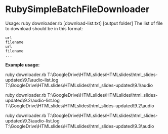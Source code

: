 # RubySimpleBatchFileDownloader

Usage: ruby downloader.rb [download-list.txt] [output folder]
The list of file to download should be in this format:

```
url
filename
url
filename
...
```

**Example usage:**

ruby downloader.rb T:\GoogleDrive\HTMLslides\HTMLslides\html_slides-updated\9.1\audio-list.log T:\GoogleDrive\HTMLslides\HTMLslides\html_slides-updated\9.1\audio

ruby downloader.rb T:\GoogleDrive\HTMLslides\HTMLslides\html_slides-updated\9.2\audio-list.log T:\GoogleDrive\HTMLslides\HTMLslides\html_slides-updated\9.2\audio

ruby downloader.rb T:\GoogleDrive\HTMLslides\HTMLslides\html_slides-updated\9.3\audio-list.log T:\GoogleDrive\HTMLslides\HTMLslides\html_slides-updated\9.3\audio
